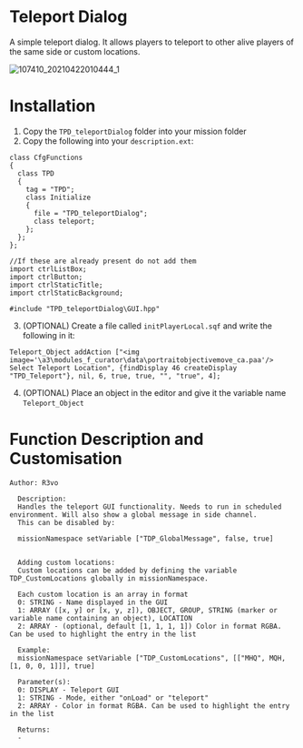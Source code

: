 # Teleport Dialog
A simple teleport dialog. It allows players to teleport to other alive players of the same side or custom locations.

![107410_20210422010444_1](https://user-images.githubusercontent.com/17484252/115631821-db576080-a306-11eb-9cff-d6430483cce3.png)


# Installation

1. Copy the `TPD_teleportDialog` folder into your mission folder
2. Copy the following into your `description.ext`:
```
class CfgFunctions
{
  class TPD
  {
    tag = "TPD";
    class Initialize
    {
      file = "TPD_teleportDialog";
      class teleport;
    };
  };
};

//If these are already present do not add them
import ctrlListBox;
import ctrlButton;
import ctrlStaticTitle;
import ctrlStaticBackground;

#include "TPD_teleportDialog\GUI.hpp"
```

3. (OPTIONAL) Create a file called `initPlayerLocal.sqf` and write the following in it:

```Teleport_Object addAction ["<img image='\a3\modules_f_curator\data\portraitobjectivemove_ca.paa'/> Select Teleport Location", {findDisplay 46 createDisplay "TPD_Teleport"}, nil, 6, true, true, "", "true", 4]; ```

4. (OPTIONAL) Place an object in the editor and give it the variable name `Teleport_Object`

# Function Description and Customisation
```
Author: R3vo

  Description:
  Handles the teleport GUI functionality. Needs to run in scheduled environment. Will also show a global message in side channel.
  This can be disabled by:

  missionNamespace setVariable ["TDP_GlobalMessage", false, true]


  Adding custom locations:
  Custom locations can be added by defining the variable TDP_CustomLocations globally in missionNamespace.

  Each custom location is an array in format
  0: STRING - Name displayed in the GUI
  1: ARRAY ([x, y] or [x, y, z]), OBJECT, GROUP, STRING (marker or variable name containing an object), LOCATION
  2: ARRAY - (optional, default [1, 1, 1, 1]) Color in format RGBA. Can be used to highlight the entry in the list

  Example:
  missionNamespace setVariable ["TDP_CustomLocations", [["MHQ", MQH, [1, 0, 0, 1]]], true]

  Parameter(s):
  0: DISPLAY - Teleport GUI
  1: STRING - Mode, either "onLoad" or "teleport"
  2: ARRAY - Color in format RGBA. Can be used to highlight the entry in the list

  Returns:
  -
  ```

